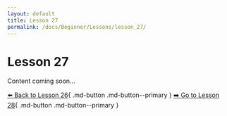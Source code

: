 ```yaml
---
layout: default
title: Lesson 27
permalink: /docs/Beginner/Lessons/lesson_27/
---
```


# Lesson 27

Content coming soon...

[⬅️ Back to Lesson 26](lesson_26.md){ .md-button .md-button--primary }  [➡️ Go to Lesson 28](lesson_28.md){ .md-button .md-button--primary }

